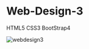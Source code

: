 # Web-Design-3
HTML5 CSS3 BootStrap4

![webdesign3](https://user-images.githubusercontent.com/63375182/85968396-512fbb80-b9c5-11ea-8065-1eb2e18c015b.png)
